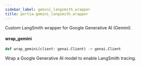 ```yaml
---
sidebar_label: gemini_langsmith_wrapper
title: portia.gemini_langsmith_wrapper
---
```


Custom LangSmith wrapper for Google Generative AI (Gemini).

#### wrap\_gemini

```python
def wrap_gemini(client: genai.Client) -> genai.Client
```

Wrap a Google Generative AI model to enable LangSmith tracing.

